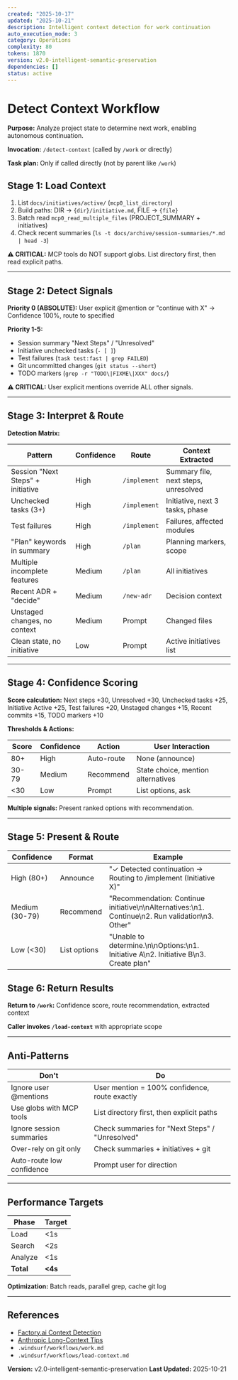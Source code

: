 ```yaml
---
created: "2025-10-17"
updated: "2025-10-21"
description: Intelligent context detection for work continuation
auto_execution_mode: 3
category: Operations
complexity: 80
tokens: 1870
version: v2.0-intelligent-semantic-preservation
dependencies: []
status: active
---
```


# Detect Context Workflow

**Purpose:** Analyze project state to determine next work, enabling autonomous continuation.

**Invocation:** `/detect-context` (called by `/work` or directly)

**Task plan:** Only if called directly (not by parent like `/work`)

## Stage 1: Load Context

1. List `docs/initiatives/active/` (`mcp0_list_directory`)
2. Build paths: DIR → `{dir}/initiative.md`, FILE → `{file}`
3. Batch read `mcp0_read_multiple_files` (PROJECT_SUMMARY + initiatives)
4. Check recent summaries (`ls -t docs/archive/session-summaries/*.md | head -3`)

**⚠️ CRITICAL:** MCP tools do NOT support globs. List directory first, then read explicit paths.

---

## Stage 2: Detect Signals

**Priority 0 (ABSOLUTE):** User explicit @mention or "continue with X" → Confidence 100%, route to specified

**Priority 1-5:**
- Session summary "Next Steps" / "Unresolved"
- Initiative unchecked tasks (`- [ ]`)
- Test failures (`task test:fast | grep FAILED`)
- Git uncommitted changes (`git status --short`)
- TODO markers (`grep -r "TODO\|FIXME\|XXX" docs/`)

**⚠️ CRITICAL:** User explicit mentions override ALL other signals.

---

## Stage 3: Interpret & Route

**Detection Matrix:**

| Pattern | Confidence | Route | Context Extracted |
|---------|------------|-------|-------------------|
| Session "Next Steps" + initiative | High | `/implement` | Summary file, next steps, unresolved |
| Unchecked tasks (3+) | High | `/implement` | Initiative, next 3 tasks, phase |
| Test failures | High | `/implement` | Failures, affected modules |
| "Plan" keywords in summary | High | `/plan` | Planning markers, scope |
| Multiple incomplete features | Medium | `/plan` | All initiatives |
| Recent ADR + "decide" | Medium | `/new-adr` | Decision context |
| Unstaged changes, no context | Medium | Prompt | Changed files |
| Clean state, no initiative | Low | Prompt | Active initiatives list |

---

## Stage 4: Confidence Scoring

**Score calculation:** Next steps +30, Unresolved +30, Unchecked tasks +25, Initiative Active +25, Test failures +20, Unstaged changes +15, Recent commits +15, TODO markers +10

**Thresholds & Actions:**

| Score | Confidence | Action | User Interaction |
|-------|------------|--------|------------------|
| 80+ | High | Auto-route | None (announce) |
| 30-79 | Medium | Recommend | State choice, mention alternatives |
| <30 | Low | Prompt | List options, ask |

**Multiple signals:** Present ranked options with recommendation.

---

## Stage 5: Present & Route

| Confidence | Format | Example |
|------------|--------|-----------|
| High (80+) | Announce | "✓ Detected continuation → Routing to /implement (Initiative X)" |
| Medium (30-79) | Recommend | "Recommendation: Continue initiative\n\nAlternatives:\n1. Continue\n2. Run validation\n3. Other" |
| Low (<30) | List options | "Unable to determine.\n\nOptions:\n1. Initiative A\n2. Initiative B\n3. Create plan" |

## Stage 6: Return Results

**Return to `/work`:** Confidence score, route recommendation, extracted context

**Caller invokes `/load-context`** with appropriate scope

---

## Anti-Patterns

| Don't | Do |
|-------|----|
| Ignore user @mentions | User mention = 100% confidence, route exactly |
| Use globs with MCP tools | List directory first, then explicit paths |
| Ignore session summaries | Check summaries for "Next Steps" / "Unresolved" |
| Over-rely on git only | Check summaries + initiatives + git |
| Auto-route low confidence | Prompt user for direction |

---

## Performance Targets

| Phase | Target |
|-------|--------|
| Load | <1s |
| Search | <2s |
| Analyze | <1s |
| **Total** | **<4s** |

**Optimization:** Batch reads, parallel grep, cache git log

---

## References

- [Factory.ai Context Detection](https://factory.ai/news/context-window-problem)
- [Anthropic Long-Context Tips](https://docs.anthropic.com/claude/docs/long-context-window-tips)
- `.windsurf/workflows/work.md`
- `.windsurf/workflows/load-context.md`

**Version:** v2.0-intelligent-semantic-preservation
**Last Updated:** 2025-10-21
